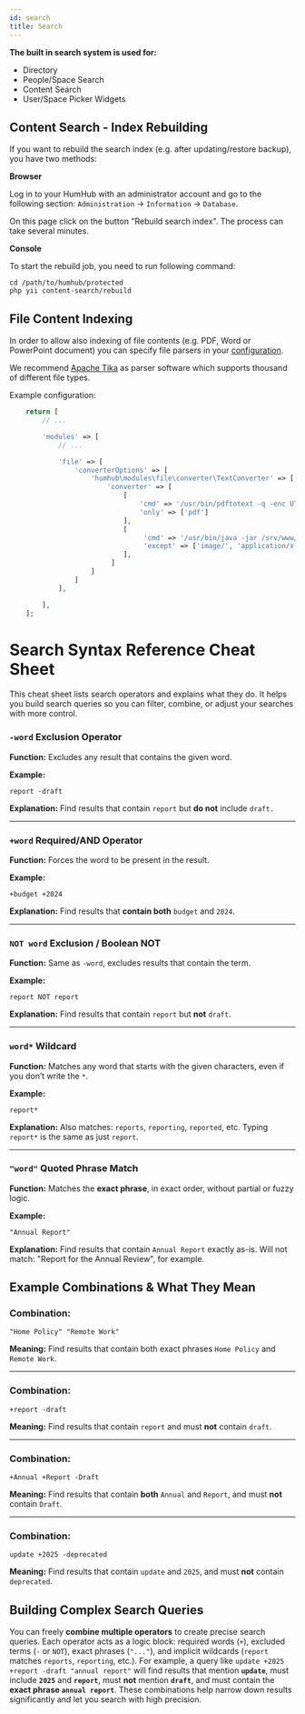 ```yaml
---
id: search
title: Search
---
```


**The built in search system is used for:**

- Directory
- People/Space Search
- Content Search
- User/Space Picker Widgets

## Content Search - Index Rebuilding

If you want to rebuild the search index (e.g. after updating/restore backup), you have two methods:

**Browser**

Log in to your HumHub with an administrator account and go to the following section: `Administration` -> `Information` -> `Database`.

On this page click on the button "Rebuild search index". The process can take several minutes.

**Console**

To start the rebuild job, you need to run following command:

```
cd /path/to/humhub/protected
php yii content-search/rebuild
```

## File Content Indexing

In order to allow also indexing of file contents (e.g. PDF, Word or PowerPoint document) you can specify file parsers in your [configuration](advanced-configuration.md).

We recommend [Apache Tika](https://tika.apache.org/) as parser software which supports thousand of different file types.

Example configuration:

```php
    return [
        // ...

        'modules' => [
            // ...

            'file' => [
                'converterOptions' => [
                    'humhub\modules\file\converter\TextConverter' => [
                        'converter' => [
                            [
                                'cmd' => '/usr/bin/pdftotext -q -enc UTF-8 {fileName} {outputFileName}',
                                'only' => ['pdf']
                            ],
                            [
                                 'cmd' => '/usr/bin/java -jar /srv/www/var/lib/tika-app-1.18.jar -maxFileSizeBytes=67108864 --text {fileName} 2>/dev/null',
                                 'except' => ['image/', 'application/x-tar', 'application/zip', ]
                            ],
                         ]
                    ]
                ]
            ],

        ],
    ];
```

# Search Syntax Reference Cheat Sheet

This cheat sheet lists search operators and explains what they do. It helps you build search queries so you can filter, combine, or adjust your searches with more control.

### `-word` Exclusion Operator

**Function:**
Excludes any result that contains the given word.

**Example:**

```
report -draft
```

**Explanation:**
Find results that contain `report` but **do not** include `draft.`

---

### `+word` Required/AND Operator

**Function:**
Forces the word to be present in the result.

**Example:**

```
+budget +2024
```

**Explanation:**
Find results that **contain both** `budget` and `2024`.

---

### `NOT word` Exclusion / Boolean NOT

**Function:**
Same as `-word`, excludes results that contain the term.

**Example:**

```
report NOT report
```

**Explanation:**
Find results that contain `report` but **not** `draft`.

---

### `word*` Wildcard

**Function:**
Matches any word that starts with the given characters, even if you don’t write the `*`.

**Example:**

```
report*
```

**Explanation:**
Also matches: `reports`, `reporting`, `reported`, etc. Typing `report*` is the same as just `report`.

---

### `"word"` Quoted Phrase Match

**Function:**
Matches the **exact phrase**, in exact order, without partial or fuzzy logic.

**Example:**

```
"Annual Report"
```

**Explanation:**
Find results that contain `Annual Report` exactly as-is. Will not match: "Report for the Annual Review", for example.

## Example Combinations & What They Mean

### Combination:

```
"Home Policy" "Remote Work"
```

**Meaning:**
Find results that contain both exact phrases `Home Policy` and `Remote Work`.

---

### Combination:

```
+report -draft
```

**Meaning:**
Find results that contain `report` and must **not** contain `draft`.

---

### Combination:

```
+Annual +Report -Draft
```

**Meaning:**
Find results that contain **both** `Annual` and `Report`, and must **not** contain `Draft`.

---

### Combination:

```
update +2025 -deprecated
```

**Meaning:**
Find results that contain `update` and `2025`, and must **not** contain `deprecated`.

## Building Complex Search Queries

You can freely **combine multiple operators** to create precise search queries. Each operator acts as a logic block: required words (`+`), excluded terms (`-` or `NOT`), exact phrases (`"..."`), and implicit wildcards (`report` matches `reports`, `reporting`, etc.). For example, a query like `update +2025 +report -draft "annual report"` will find results that mention **`update`**, must include **`2025`** and **`report`**, must **not** mention **`draft`**, and must contain the **exact phrase `annual report`**. These combinations help narrow down results significantly and let you search with high precision.
